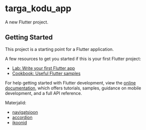# targa_kodu_app

A new Flutter project.

## Getting Started

This project is a starting point for a Flutter application.

A few resources to get you started if this is your first Flutter project:

- [Lab: Write your first Flutter app](https://docs.flutter.dev/get-started/codelab)
- [Cookbook: Useful Flutter samples](https://docs.flutter.dev/cookbook)

For help getting started with Flutter development, view the
[online documentation](https://docs.flutter.dev/), which offers tutorials,
samples, guidance on mobile development, and a full API reference.


Materjalid:
 - [navigatsioon](https://www.woolha.com/tutorials/flutter-using-navigationbar-widget-examples)
 - [accordion](https://www.fluttercampus.com/guide/334/add-accordion-flutter/)
 - [ikoonid](https://fonts.google.com/icons?icon.query=list)
